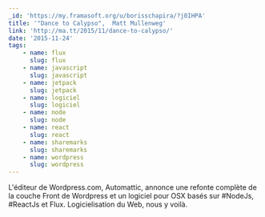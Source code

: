 ```yaml
---
_id: 'https://my.framasoft.org/u/borisschapira/?j0IHPA'
title: '"Dance to Calypso",  Matt Mullenweg'
link: 'http://ma.tt/2015/11/dance-to-calypso/'
date: '2015-11-24'
tags:
    - name: flux
      slug: flux
    - name: javascript
      slug: javascript
    - name: jetpack
      slug: jetpack
    - name: logiciel
      slug: logiciel
    - name: node
      slug: node
    - name: react
      slug: react
    - name: sharemarks
      slug: sharemarks
    - name: wordpress
      slug: wordpress
---
```


<div class="markdown"><p>L'éditeur de Wordpress.com, Automattic, annonce une refonte complète de la couche Front de Wordpress et un logiciel pour OSX basés sur #NodeJs, #ReactJs et Flux. Logicielisation du Web, nous y voilà.
</p></div>
